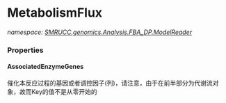 ﻿# MetabolismFlux
_namespace: [SMRUCC.genomics.Analysis.FBA_DP.ModelReader](./index.md)_






### Properties

#### AssociatedEnzymeGenes
催化本反应过程的基因或者调控因子(列)，请注意，由于在前半部分为代谢流对象，故而Key的值不是从零开始的

